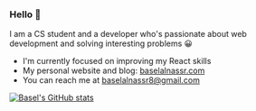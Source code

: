 ### Hello 👋

I am a CS student and a developer who's passionate about web development and solving interesting problems 😀

- I'm currently focused on improving my React skills
- My personal website and blog: [baselalnassr.com](https://www.baselalnassr.com/)
- You can reach me at [baselalnassr8@gmail.com](mailto:baselalnassr8@gmail.com)

[![Basel's GitHub stats](https://github-readme-stats.vercel.app/api?username=mrbasel)](https://github.com/anuraghazra/github-readme-stats)
